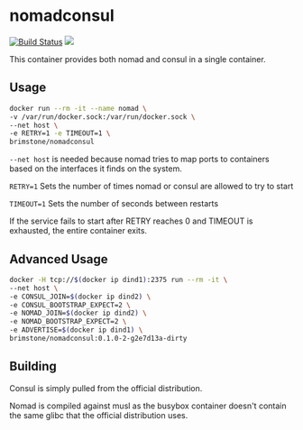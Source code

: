 nomadconsul
===========

[![Build Status](https://travis-ci.org/brimstone/docker-nomadconsul.svg?branch=master)](https://travis-ci.org/brimstone/docker-nomadconsul)
[![](https://badge.imagelayers.io/brimstone/nomadconsul:0.2.svg)](https://imagelayers.io/?images=brimstone/nomadconsul:0.2 'Get your own badge on imagelayers.io')

This container provides both nomad and consul in a single container.

Usage
-----
```bash
docker run --rm -it --name nomad \
-v /var/run/docker.sock:/var/run/docker.sock \
--net host \
-e RETRY=1 -e TIMEOUT=1 \
brimstone/nomadconsul
```

`--net host` is needed because nomad tries to map ports to containers based on
the interfaces it finds on the system.

`RETRY=1` Sets the number of times nomad or consul are allowed to try to start

`TIMEOUT=1` Sets the number of seconds between restarts

If the service fails to start after RETRY reaches 0 and TIMEOUT is exhausted,
the entire container exits.

Advanced Usage
--------------
```bash
docker -H tcp://$(docker ip dind1):2375 run --rm -it \
--net host \
-e CONSUL_JOIN=$(docker ip dind2) \
-e CONSUL_BOOTSTRAP_EXPECT=2 \
-e NOMAD_JOIN=$(docker ip dind2) \
-e NOMAD_BOOTSTRAP_EXPECT=2 \
-e ADVERTISE=$(docker ip dind1) \
brimstone/nomadconsul:0.1.0-2-g2e7d13a-dirty
```

Building
--------

Consul is simply pulled from the official distribution.

Nomad is compiled against musl as the busybox container doesn't contain the same
glibc that the official distribution uses.
